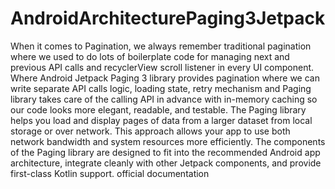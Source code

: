 # AndroidArchitecturePaging3Jetpack
When it comes to Pagination, we always remember traditional pagination where we used to do lots of boilerplate code for managing next and previous API calls and recyclerView scroll listener in every UI component.  Where Android Jetpack Paging 3 library provides pagination where we can write separate API calls logic, loading state, retry mechanism and Paging library takes care of the calling API in advance with in-memory caching so our code looks more elegant, readable, and testable.  The Paging library helps you load and display pages of data from a larger dataset from local storage or over network. This approach allows your app to use both network bandwidth and system resources more efficiently. The components of the Paging library are designed to fit into the recommended Android app architecture, integrate cleanly with other Jetpack components, and provide first-class Kotlin support. official documentation
